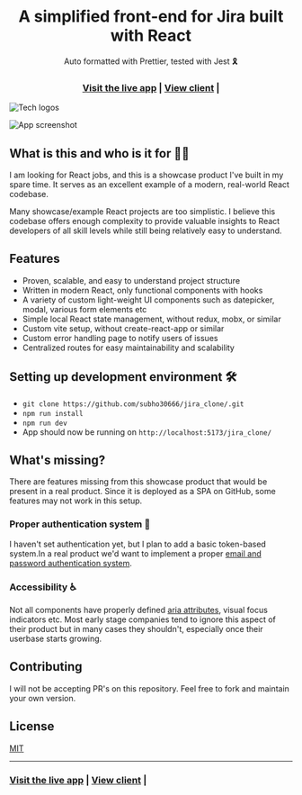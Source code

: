 <h1 align="center">A simplified front-end  for Jira  built with React</h1>

<div align="center">Auto formatted with Prettier, tested with Jest 🎗</div>

<h3 align="center">
   <a href="https://subho30666.github.io/jira_clone/">Visit the live app</a> |
  <a href="https://github.com/subho30666/jira_clone/">View client</a> |
</h3>

![Tech logos](https://i.ibb.co/Mf65K5b/1.png)

![App screenshot](https://i.ibb.co/M1NnqLr/Image.png)

## What is this and who is it for 🤷‍♀️

I am looking for React jobs, and this is a showcase product I've built in my spare time. It serves as an excellent example of a modern, real-world React codebase.

Many showcase/example React projects are too simplistic. I believe this codebase offers enough complexity to provide valuable insights to React developers of all skill levels while still being relatively easy to understand.

## Features

- Proven, scalable, and easy to understand project structure
- Written in modern React, only functional components with hooks
- A variety of custom light-weight UI components such as datepicker, modal, various form elements etc
- Simple local React state management, without redux, mobx, or similar
- Custom vite setup, without create-react-app or similar
- Custom error handling page to notify users of issues
- Centralized routes for easy maintainability and scalability

## Setting up development environment 🛠

- `git clone https://github.com/subho30666/jira_clone/.git`
- `npm run install`
- `npm run dev`
- App should now be running on `http://localhost:5173/jira_clone/`

## What's missing?

There are features missing from this showcase product that would be present in a real product. Since it is deployed as a SPA on GitHub, some features may not work in this setup.

### Proper authentication system 🔐

I haven't set authentication yet, but I plan to add a basic token-based system.In a real product we'd want to implement a proper [email and password authentication system](https://www.google.com/search?q=email+and+password+authentication+node+js&oq=email+and+password+authentication+node+js).

### Accessibility ♿

Not all components have properly defined [aria attributes](https://developer.mozilla.org/en-US/docs/Web/Accessibility/ARIA), visual focus indicators etc. Most early stage companies tend to ignore this aspect of their product but in many cases they shouldn't, especially once their userbase starts growing.

## Contributing

I will not be accepting PR's on this repository. Feel free to fork and maintain your own version.

## License

[MIT](https://opensource.org/licenses/MIT)

<hr>

<h3>
  <a href="https://subho30666.github.io/jira_clone/">Visit the live app</a> |
  <a href="https://github.com/subho30666/jira_clone/">View client</a> |
</h3>
